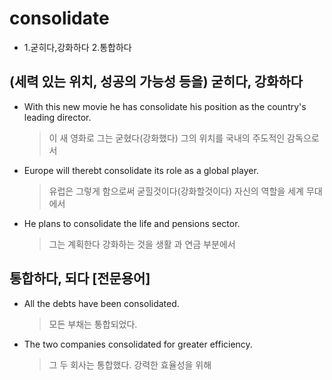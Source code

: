 # consolidate
- 1.굳히다,강화하다 2.통합하다

## (세력 있는 위치, 성공의 가능성 등을) 굳히다, 강화하다
- With this new movie he has consolidate his position as the country's leading director.
  > 이 새 영화로 그는 굳혔다(강화했다) 그의 위치를 국내의 주도적인 감독으로서
- Europe will therebt consolidate its role as a global player.
  > 유럽은 그렇게 함으로써 굳힐것이다(강화할것이다) 자신의 역할을 세계 무대에서
- He plans to consolidate the life and pensions sector.
  > 그는 계획한다 강화하는 것을 생활 과 연금 부분에서

## 통합하다, 되다 [전문용어]
- All the debts have been consolidated.
  > 모든 부채는 통합되었다.
- The two companies consolidated for greater efficiency.
  > 그 두 회사는 통합했다. 강력한 효율성을 위해
